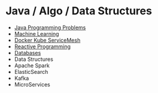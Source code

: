 # Java / Algo / Data Structures

* [Java Programming Problems](JavaBasics.md)
* [Machine Learning](ML.md)
* [Docker Kube ServiceMesh](Docker-Kube-Istio.md) 
* [Reactive Programming](Reactive.md)
* [Databases](DB.md)
* Data Structures
* Apache Spark
* ElasticSearch
* Kafka
* MicroServices